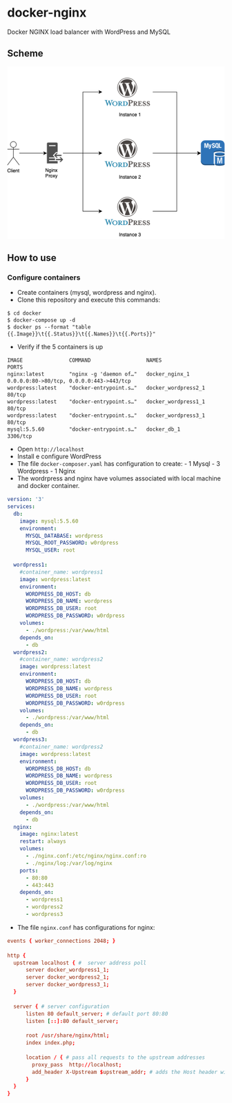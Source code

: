 # docker-nginx
Docker NGINX load balancer with WordPress and MySQL

## Scheme 

![Screenshot](Diagram.png)

## How to use

### Configure containers

* Create containers (mysql, wordpress and nginx).
* Clone this repository and execute this commands:

```
$ cd docker
$ docker-compose up -d
$ docker ps --format "table {{.Image}}\t{{.Status}}\t{{.Names}}\t{{.Ports}}"
```

* Verify if the 5 containers is up 

```
IMAGE               COMMAND                  NAMES                 PORTS
nginx:latest        "nginx -g 'daemon of…"   docker_nginx_1        0.0.0.0:80->80/tcp, 0.0.0.0:443->443/tcp
wordpress:latest    "docker-entrypoint.s…"   docker_wordpress2_1   80/tcp
wordpress:latest    "docker-entrypoint.s…"   docker_wordpress1_1   80/tcp
wordpress:latest    "docker-entrypoint.s…"   docker_wordpress3_1   80/tcp
mysql:5.5.60        "docker-entrypoint.s…"   docker_db_1           3306/tcp
```

* Open `http://localhost`
* Install e configure WordPress 
* The file `docker-composer.yaml` has configuration to create: - 1 Mysql - 3 Wordpress - 1 Nginx
* The wordrpress and nginx have volumes associated with local machine and docker container.


```yaml
version: '3'
services:
  db:
    image: mysql:5.5.60
    environment:
      MYSQL_DATABASE: wordpress
      MYSQL_ROOT_PASSWORD: w0rdpress
      MYSQL_USER: root
      
  wordpress1:
    #container_name: wordpress1
    image: wordpress:latest
    environment:
      WORDPRESS_DB_HOST: db
      WORDPRESS_DB_NAME: wordpress
      WORDPRESS_DB_USER: root
      WORDPRESS_DB_PASSWORD: w0rdpress
    volumes: 
      - ./wordpress:/var/www/html
    depends_on:
      - db
  wordpress2:
    #container_name: wordpress2
    image: wordpress:latest
    environment:
      WORDPRESS_DB_HOST: db
      WORDPRESS_DB_NAME: wordpress
      WORDPRESS_DB_USER: root
      WORDPRESS_DB_PASSWORD: w0rdpress
    volumes: 
      - ./wordpress:/var/www/html
    depends_on:
      - db  
  wordpress3:
    #container_name: wordpress2
    image: wordpress:latest
    environment:
      WORDPRESS_DB_HOST: db
      WORDPRESS_DB_NAME: wordpress
      WORDPRESS_DB_USER: root
      WORDPRESS_DB_PASSWORD: w0rdpress
    volumes: 
      - ./wordpress:/var/www/html
    depends_on:
      - db       
  nginx:
    image: nginx:latest
    restart: always
    volumes:
      - ./nginx.conf:/etc/nginx/nginx.conf:ro
      - ./nginx/log:/var/log/nginx      
    ports:
      - 80:80
      - 443:443
    depends_on:
      - wordpress1
      - wordpress2
      - wordpress3                           
```

* The file `nginx.conf` has configurations for nginx:

```conf
events { worker_connections 2048; }

http { 
  upstream localhost { #  server address poll 
      server docker_wordpress1_1;
      server docker_wordpress2_1;
      server docker_wordpress3_1;      
  }
  
  server { # server configuration
      listen 80 default_server; # default port 80:80
      listen [::]:80 default_server;

      root /usr/share/nginx/html;
      index index.php;

      location / { # pass all requests to the upstream addresses
        proxy_pass  http://localhost; 
        add_header X-Upstream $upstream_addr; # adds the Host header with the value the configured upstream addresses array
      }
  }
}

```
